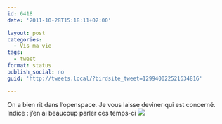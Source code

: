 ```yaml
---
id: 6418
date: '2011-10-28T15:18:11+02:00'

layout: post
categories:
  - Vis ma vie
tags:
  - tweet
format: status
publish_social: no
guid: 'http://tweets.local/?birdsite_tweet=129940022521634816'

---
```


On a bien rit dans l’openspace. Je vous laisse deviner qui est concerné. Indice : j’en ai beaucoup parler ces temps-ci ![](http://tweets.local/wp-content/uploads/twitter-archive/tweets_media/129940022521634816-Ac2jwxTCIAEpXtc.png)